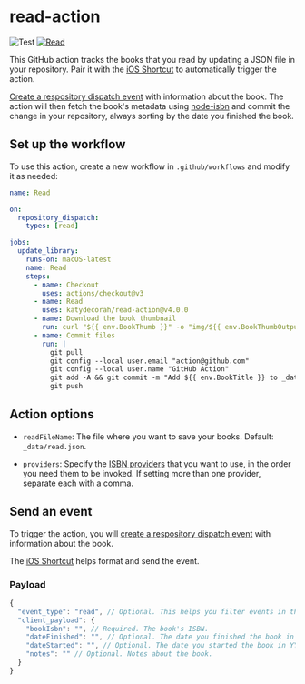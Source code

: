 # read-action

![Test](https://github.com/katydecorah/read-action/workflows/Test/badge.svg?branch=main) [![Read](https://github.com/katydecorah/read-action/actions/workflows/read.yml/badge.svg)](https://github.com/katydecorah/read-action/actions/workflows/read.yml)

This GitHub action tracks the books that you read by updating a JSON file in your repository. Pair it with the [iOS Shortcut](shortcut/README.md) to automatically trigger the action.

[Create a respository dispatch event](https://docs.github.com/en/rest/repos/repos#create-a-repository-dispatch-event) with information about the book. The action will then fetch the book's metadata using [node-isbn](https://www.npmjs.com/package/node-isbn) and commit the change in your repository, always sorting by the date you finished the book.

<!-- START GENERATED DOCUMENTATION -->

## Set up the workflow

To use this action, create a new workflow in `.github/workflows` and modify it as needed:

```yml
name: Read

on:
  repository_dispatch:
    types: [read]

jobs:
  update_library:
    runs-on: macOS-latest
    name: Read
    steps:
      - name: Checkout
        uses: actions/checkout@v3
      - name: Read
        uses: katydecorah/read-action@v4.0.0
      - name: Download the book thumbnail
        run: curl "${{ env.BookThumb }}" -o "img/${{ env.BookThumbOutput }}"
      - name: Commit files
        run: |
          git pull
          git config --local user.email "action@github.com"
          git config --local user.name "GitHub Action"
          git add -A && git commit -m "Add ${{ env.BookTitle }} to _data/read.json"
          git push
```

## Action options

- `readFileName`: The file where you want to save your books. Default: `_data/read.json`.

- `providers`: Specify the [ISBN providers](https://github.com/palmerabollo/node-isbn#setting-backend-providers) that you want to use, in the order you need them to be invoked. If setting more than one provider, separate each with a comma.

<!-- END GENERATED DOCUMENTATION -->

## Send an event

To trigger the action, you will [create a respository dispatch event](https://docs.github.com/en/rest/repos/repos#create-a-repository-dispatch-event) with information about the book.

The [iOS Shortcut](shortcut/README.md) helps format and send the event.

### Payload

```js
{
  "event_type": "read", // Optional. This helps you filter events in the workflow, in case you have more than one.
  "client_payload": {
    "bookIsbn": "", // Required. The book's ISBN.
    "dateFinished": "", // Optional. The date you finished the book in YYYY-MM-DD format. The default date is today (unless dateStarted is defined, then it is `undefined`).
    "dateStarted": "", // Optional. The date you started the book in YYYY-MM-DD format. The default date is `undefined`.
    "notes": "" // Optional. Notes about the book.
  }
}
```
